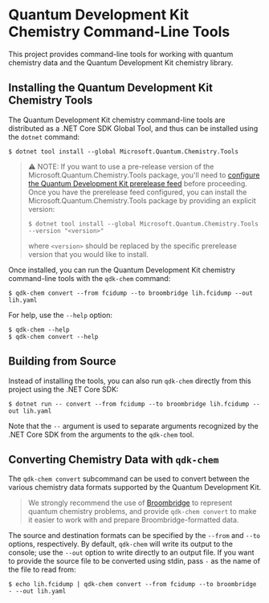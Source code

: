# Quantum Development Kit Chemistry Command-Line Tools

This project provides command-line tools for working with quantum chemistry data and the Quantum Development Kit chemistry library.

## Installing the Quantum Development Kit Chemistry Tools

The Quantum Development Kit chemistry command-line tools are distributed as a .NET Core SDK Global Tool, and thus can be installed using the `dotnet` command:

```
$ dotnet tool install --global Microsoft.Quantum.Chemistry.Tools
```

> ⚠ NOTE: If you want to use a pre-release version of the Microsoft.Quantum.Chemistry.Tools package, you'll need to [configure the Quantum Development Kit prerelease feed](https://github.com/microsoft/QuantumLibraries#optional-using-prerelease-versions) before proceeding.
> Once you have the prerelease feed configured, you can install the Microsoft.Quantum.Chemistry.Tools package by providing an explicit version:
> ```
> $ dotnet tool install --global Microsoft.Quantum.Chemistry.Tools --version "<version>"
> ```
> where `<version>` should be replaced by the specific prerelease version that you would like to install.

Once installed, you can run the Quantum Development Kit chemistry command-line tools with the `qdk-chem` command:

```
$ qdk-chem convert --from fcidump --to broombridge lih.fcidump --out lih.yaml
```

For help, use the `--help` option:

```
$ qdk-chem --help
$ qdk-chem convert --help
```

## Building from Source

Instead of installing the tools, you can also run `qdk-chem` directly from this project using the .NET Core SDK:

```
$ dotnet run -- convert --from fcidump --to broombridge lih.fcidump --out lih.yaml
```

Note that the `--` argument is used to separate arguments recognized by the .NET Core SDK from the arguments to the `qdk-chem` tool.

## Converting Chemistry Data with `qdk-chem`

The `qdk-chem convert` subcommand can be used to convert between the various chemistry data formats supported by the Quantum Development Kit.

> We strongly recommend the use of [Broombridge](https://docs.microsoft.com/quantum/libraries/chemistry/schema/broombridge) to represent quantum chemistry problems, and provide `qdk-chem convert` to make it easier to work with and prepare Broombridge-formatted data.

The source and destination formats can be specified by the `--from` and `--to` options, respectively.
By default, `qdk-chem` will write its output to the console; use the `--out` option to write directly to an output file.
If you want to provide the source file to be converted using stdin, pass `-` as the name of the file to read from:

```
$ echo lih.fcidump | qdk-chem convert --from fcidump --to broombridge - --out lih.yaml
```
